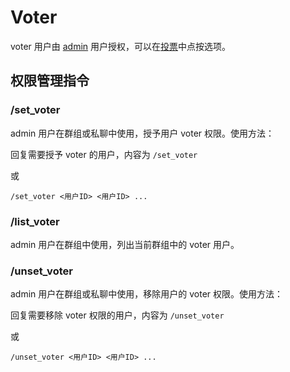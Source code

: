 # Voter

voter 用户由 [admin](admin.md) 用户授权，可以在[投票](poll.md)中点按选项。

## 权限管理指令

### /set_voter

admin 用户在群组或私聊中使用，授予用户 voter 权限。使用方法：

回复需要授予 voter 的用户，内容为 `/set_voter`

或

```
/set_voter <用户ID> <用户ID> ...
```

### /list_voter

admin 用户在群组中使用，列出当前群组中的 voter 用户。

### /unset_voter

admin 用户在群组或私聊中使用，移除用户的 voter 权限。使用方法：

回复需要移除 voter 权限的用户，内容为 `/unset_voter`

或

```
/unset_voter <用户ID> <用户ID> ...
```
